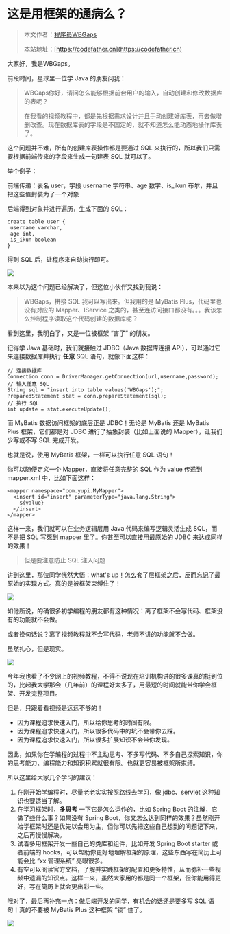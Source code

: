 # 这是用框架的通病么？

> 本文作者：[程序员WBGaps](https://yuyuanweb.feishu.cn/wiki/Abldw5WkjidySxkKxU2cQdAtnah)
>
> 本站地址：[https://codefather.cn](https://codefather.cn)

大家好，我是WBGaps。

前段时间，星球里一位学 Java 的朋友问我：

> WBGaps你好，请问怎么能够根据前台用户的输入，自动创建和修改数据库的表呢？
>
> 在我看的视频教程中，都是先根据需求设计并且手动创建好库表，再去做增删改查。现在数据库表的字段是不固定的，就不知道怎么能动态地操作库表了。

这个问题并不难，所有的创建库表操作都是要通过 SQL 来执行的，所以我们只需要根据前端传来的字段来生成一句建表 SQL 就可以了。

举个例子：

前端传递：表名 user，字段 username 字符串、age 数字、is_ikun 布尔，并且把这些值封装为了一个对象

后端得到对象并进行遍历，生成下面的 SQL：

```
create table user {
 username varchar,
 age int,
 is_ikun boolean
}
```

得到 SQL 后，让程序来自动执行即可。

![](https://pic.yupi.icu/5563/202311051539262.png)

本来以为这个问题已经解决了，但这位小伙伴又找到我说：

> WBGaps，拼接 SQL 我可以写出来。但我用的是 MyBatis Plus，代码里也没有对应的 Mapper、IService 之类的，甚至连访问接口都没有。。。我该怎么控制程序读取这个代码创建的数据库呢？

看到这里，我明白了，又是一位被框架 “害了” 的朋友。

记得学 Java 基础时，我们就接触过 JDBC（Java 数据库连接 API），可以通过它来连接数据库并执行 **任意** SQL 语句，就像下面这样：

```
// 连接数据库
Connection conn = DriverManager.getConnection(url,username,password);
// 输入任意 SQL
String sql = "insert into table values('WBGaps');";
PreparedStatement stat = conn.prepareStatement(sql);
// 执行 SQL
int update = stat.executeUpdate();
```

而 MyBatis 数据访问框架的底层正是 JDBC！无论是 MyBatis 还是 MyBatis Plus 框架，它们都是对 JDBC 进行了抽象封装（比如上面说的 Mapper），让我们少写或不写 SQL 完成开发。

也就是说，使用 MyBatis 框架，一样可以执行任意 SQL 语句！

你可以随便定义一个 Mapper，直接将任意完整的 SQL 作为 value 传递到 mapper.xml 中，比如下面这样：

```
<mapper namespace="com.yupi.MyMapper">
  <insert id="insert" parameterType="java.lang.String">
    ${value}
  </insert>
</mapper>
```

这样一来，我们就可以在业务逻辑层用 Java 代码来编写逻辑灵活生成 SQL，而不是把 SQL 写死到 mapper 里了。你甚至可以直接用最原始的 JDBC 来达成同样的效果！

> 但是要注意防止 SQL 注入问题

讲到这里，那位同学恍然大悟：what's up！怎么套了层框架之后，反而忘记了最原始的实现方式。真的是被框架束缚住了！

![](https://pic.yupi.icu/5563/202311051539320.png)

如他所说，的确很多初学编程的朋友都有这种情况：离了框架不会写代码、框架没有的功能就不会做。

或者换句话说？离了视频教程就不会写代码，老师不讲的功能就不会做。

虽然扎心，但是现实。

![](https://pic.yupi.icu/5563/202311051539154.png)

今年我也看了不少网上的视频教程，不得不说现在培训机构讲的很多课真的挺到位的，比起我大学那会（几年前）的课程好太多了，用最短的时间就能带你学会框架、开发完整项目。

但是，只跟着看视频是远远不够的！

- 因为课程追求快速入门，所以给你思考的时间有限。
- 因为课程追求快速入门，所以很多代码中的坑不会带你去踩。
- 因为课程追求快速入门，所以很多扩展知识不会带你发现。

因此，如果你在学编程的过程中不主动思考、不多写代码、不多自己探索知识，你的思考能力、编程能力和知识积累就很有限。也就更容易被框架所束缚。

所以这里给大家几个学习的建议：

1. 在刚开始学编程时，尽量老老实实按照路线去学习，像 jdbc、servlet 这种知识也要适当了解。
2. 在学习框架时，**多思考** 一下它是怎么运作的，比如 Spring Boot 的注解，它做了些什么事？如果没有 Spring Boot，你又怎么达到同样的效果？虽然刚开始学框架时还是优先以会用为主，但你可以先把这些自己想到的问题记下来，之后再慢慢解决。
3. 试着多用框架开发一些自己的类库和组件，比如开发 Spring Boot starter 或者前端的 hooks，可以帮助你更好地理解框架的原理，这些东西写在简历上可能会比 “xx 管理系统” 亮眼很多。
4. 有空可以阅读官方文档，了解并实践框架的配置和更多特性，从而弥补一些视频中遗漏的知识点。这样一来，虽然大家用的都是同一个框架，但你能用得更好，写在简历上就会更出彩一些。

哦对了，最后再补充一点：做后端开发的同学，有机会的话还是要多写 SQL 语句！真的不要被 MyBatis Plus 这种框架 “锁” 住了。

![](https://pic.yupi.icu/5563/202311051539151.jpeg)
